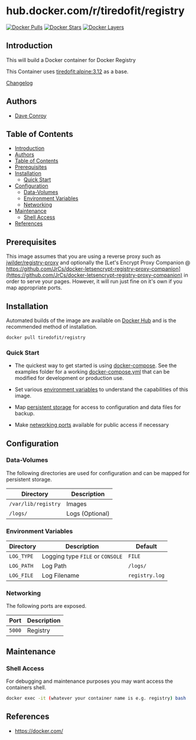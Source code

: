 # hub.docker.com/r/tiredofit/registry

[![Docker Pulls](https://img.shields.io/docker/pulls/tiredofit/registry.svg)](https://hub.docker.com/r/tiredofit/registry)
[![Docker Stars](https://img.shields.io/docker/stars/tiredofit/registry.svg)](https://hub.docker.com/r/tiredofit/registry)
[![Docker Layers](https://images.microbadger.com/badges/image/tiredofit/registry.svg)](https://microbadger.com/images/tiredofit/registry)


## Introduction

This will build a Docker container for Docker Registry

This Container uses [tiredofit:alpine:3.12](https://hub.docker.com/r/tiredofit/alpine) as a base.


[Changelog](CHANGELOG.md)

## Authors

- [Dave Conroy](https://github.com/tiredofit)

## Table of Contents

- [Introduction](#introduction)
- [Authors](#authors)
- [Table of Contents](#table-of-contents)
- [Prerequisites](#prerequisites)
- [Installation](#installation)
  - [Quick Start](#quick-start)
- [Configuration](#configuration)
  - [Data-Volumes](#data-volumes)
  - [Environment Variables](#environment-variables)
  - [Networking](#networking)
- [Maintenance](#maintenance)
  - [Shell Access](#shell-access)
- [References](#references)

## Prerequisites

This image assumes that you are using a reverse proxy such as
[jwilder/registry-proxy](https://github.com/jwilder/registry-proxy) and optionally the [Let's Encrypt Proxy
Companion @
https://github.com/JrCs/docker-letsencrypt-registry-proxy-companion](https://github.com/JrCs/docker-letsencrypt-registry-proxy-companion)
in order to serve your pages. However, it will run just fine on it's own if you map appropriate ports.


## Installation

Automated builds of the image are available on [Docker Hub](https://hub.docker.com/r/tiredofit/registry) and is the recommended method of installation.


```bash
docker pull tiredofit/registry
```

### Quick Start

* The quickest way to get started is using [docker-compose](https://docs.docker.com/compose/). See the examples folder for a working [docker-compose.yml](examples/docker-compose.yml) that can be modified for development or production use.

* Set various [environment variables](#environment-variables) to understand the capabilities of this image.
* Map [persistent storage](#data-volumes) for access to configuration and data files for backup.
* Make [networking ports](#networking) available for public access if necessary



## Configuration

### Data-Volumes

The following directories are used for configuration and can be mapped for persistent storage.

| Directory           | Description     |
| ------------------- | --------------- |
| `/var/lib/registry` | Images          |
| `/logs/`            | Logs (Optional) |

### Environment Variables

| Directory  | Description                      | Default        |
| ---------- | -------------------------------- | -------------- |
| `LOG_TYPE` | Logging type `FILE` or `CONSOLE` | `FILE`         |
| `LOG_PATH` | Log Path                         | `/logs/`       |
| `LOG_FILE` | Log Filename                     | `registry.log` |

### Networking

The following ports are exposed.

| Port   | Description |
| ------ | ----------- |
| `5000` | Registry    |


## Maintenance
### Shell Access

For debugging and maintenance purposes you may want access the containers shell.

```bash
docker exec -it (whatever your container name is e.g. registry) bash
```

## References

* https://docker.com/
